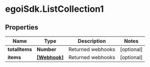 # egoiSdk.ListCollection1

## Properties
Name | Type | Description | Notes
------------ | ------------- | ------------- | -------------
**totalItems** | **Number** | Returned webhooks | [optional] 
**items** | [**[Webhook]**](Webhook.md) | Returned webhooks | [optional] 


